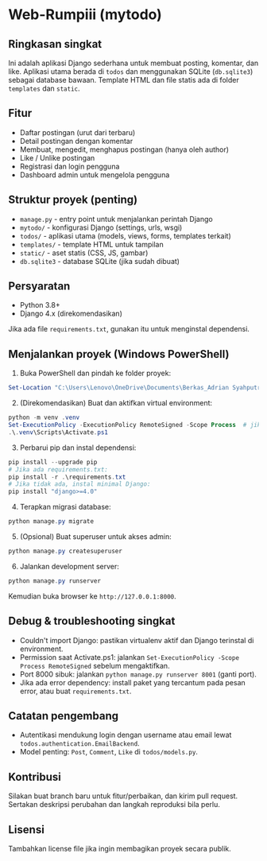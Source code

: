 # Web-Rumpiii (mytodo)

Ringkasan singkat
-----------------
Ini adalah aplikasi Django sederhana untuk membuat posting, komentar, dan like. Aplikasi utama berada di `todos` dan menggunakan SQLite (`db.sqlite3`) sebagai database bawaan. Template HTML dan file statis ada di folder `templates` dan `static`.

Fitur
------
- Daftar postingan (urut dari terbaru)
- Detail postingan dengan komentar
- Membuat, mengedit, menghapus postingan (hanya oleh author)
- Like / Unlike postingan
- Registrasi dan login pengguna
- Dashboard admin untuk mengelola pengguna

Struktur proyek (penting)
-------------------------
- `manage.py` - entry point untuk menjalankan perintah Django
- `mytodo/` - konfigurasi Django (settings, urls, wsgi)
- `todos/` - aplikasi utama (models, views, forms, templates terkait)
- `templates/` - template HTML untuk tampilan
- `static/` - aset statis (CSS, JS, gambar)
- `db.sqlite3` - database SQLite (jika sudah dibuat)

Persyaratan
-----------
- Python 3.8+
- Django 4.x (direkomendasikan)

Jika ada file `requirements.txt`, gunakan itu untuk menginstal dependensi.

Menjalankan proyek (Windows PowerShell)
---------------------------------------
1. Buka PowerShell dan pindah ke folder proyek:

```powershell
Set-Location "C:\Users\Lenovo\OneDrive\Documents\Berkas_Adrian Syahputra\Project\mytodo"
```

2. (Direkomendasikan) Buat dan aktifkan virtual environment:

```powershell
python -m venv .venv
Set-ExecutionPolicy -ExecutionPolicy RemoteSigned -Scope Process  # jika perlu
.\.venv\Scripts\Activate.ps1
```

3. Perbarui pip dan instal dependensi:

```powershell
pip install --upgrade pip
# Jika ada requirements.txt:
pip install -r .\requirements.txt
# Jika tidak ada, instal minimal Django:
pip install "django>=4.0"
```

4. Terapkan migrasi database:

```powershell
python manage.py migrate
```

5. (Opsional) Buat superuser untuk akses admin:

```powershell
python manage.py createsuperuser
```

6. Jalankan development server:

```powershell
python manage.py runserver
```

Kemudian buka browser ke `http://127.0.0.1:8000`.

Debug & troubleshooting singkat
-------------------------------
- Couldn't import Django: pastikan virtualenv aktif dan Django terinstal di environment.
- Permission saat Activate.ps1: jalankan `Set-ExecutionPolicy -Scope Process RemoteSigned` sebelum mengaktifkan.
- Port 8000 sibuk: jalankan `python manage.py runserver 8001` (ganti port).
- Jika ada error dependency: install paket yang tercantum pada pesan error, atau buat `requirements.txt`.

Catatan pengembang
------------------
- Autentikasi mendukung login dengan username atau email lewat `todos.authentication.EmailBackend`.
- Model penting: `Post`, `Comment`, `Like` di `todos/models.py`.

Kontribusi
----------
Silakan buat branch baru untuk fitur/perbaikan, dan kirim pull request. Sertakan deskripsi perubahan dan langkah reproduksi bila perlu.

Lisensi
-------
Tambahkan license file jika ingin membagikan proyek secara publik.
